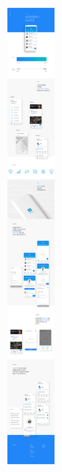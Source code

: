 ![심심한강](https://github.com/HanRiverMeetup/HanRiverMeetup-android/blob/dev/%E1%84%89%E1%85%B5%E1%86%B7%E1%84%89%E1%85%B5%E1%86%B7%E1%84%92%E1%85%A1%E1%86%AB%E1%84%80%E1%85%A1%E1%86%BC.jpeg?raw=true)

